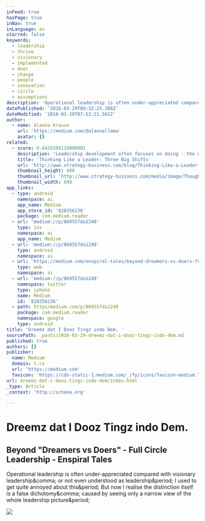 ```yaml
---
inFeed: true
hasPage: true
inNav: true
inLanguage: en
starred: false
keywords:
  - leadership
  - thrive
  - visionary
  - implemented
  - doer
  - change
  - people
  - innovation
  - circle
  - assumptions
description: 'Operational leadership is often under-appreciated compared with visionary leadership, or not even understood as leadership. I used to get quite annoyed about this. But now I realise the distinction itself is a false dichotomy, caused by seeing only a narrow view of the whole leadership picture.'
datePublished: '2016-03-29T09:32:25.308Z'
dateModified: '2016-03-29T07:53:21.581Z'
author:
  - name: Alanna Krause
    url: 'https://medium.com/@alannallama'
    avatar: {}
related:
  - score: 0.6429389119000001
    description: 'Leadership development often focuses on doing - the mastering and use of certain desirable skills and behaviors that concretely show someone to be leading. Competency-based models can provide lists of such skills, as well as attributes of their practice.'
    title: 'Thinking Like a Leader: Three Big Shifts'
    url: 'http://www.strategy-business.com/blog/Thinking-Like-a-Leader-Three-Big-Shifts?gko=7648c'
    thumbnail_height: 400
    thumbnail_url: 'http://www.strategy-business.com/media/image/ThoughtA_thumb5_690x400.jpg'
    thumbnail_width: 690
app_links:
  - type: android
    namespace: ai
    app_name: Medium
    app_store_id: '828256236'
    package: com.medium.reader
  - url: 'medium://p/869557da1248'
    type: ios
    namespace: ai
    app_name: Medium
  - url: 'medium://p/869557da1248'
    type: android
    namespace: ai
  - url: 'https://medium.com/enspiral-tales/beyond-dreamers-vs-doers-full-circle-leadership-869557da1248'
    type: web
    namespace: ai
  - url: 'medium://p/869557da1248'
    namespace: twitter
    type: iphone
    name: Medium
    id: '828256236'
  - path: https/medium.com/p/869557da1248
    package: com.medium.reader
    namespace: google
    type: android
title: 'Dreemz dat I Dooz Tingz indo Dem. '
sourcePath: _posts/2016-03-29-dreemz-dat-i-dooz-tingz-indo-dem.md
published: true
authors: []
publisher:
  name: Medium
  domain: t.co
  url: 'https://medium.com'
  favicon: 'https://cdn-static-1.medium.com/_/fp/icons/favicon-medium.TAS6uQ-Y7kcKgi0xjcYHXw.ico'
url: dreemz-dat-i-dooz-tingz-indo-dem/index.html
_type: Article
_context: 'http://schema.org'

---
```

# Dreemz dat I Dooz Tingz indo Dem. 

<article style=""><h1>Beyond "Dreamers vs Doers" - Full Circle Leadership - Enspiral Tales</h1><p>Operational leadership is often under-appreciated compared with visionary leadership&amp;comma; or not even understood as leadership&amp;period; I used to get quite annoyed about this&amp;period; But now I realise the distinction itself is a false dichotomy&amp;comma; caused by seeing only a narrow view of the whole leadership picture&amp;period;</p><img src="https://cdn-images-1.medium.com/max/800/1*_dwz1FQKeMJyopCsa5u9Sw.jpeg" /></article>